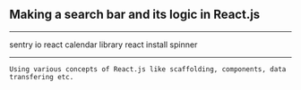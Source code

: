 ## Making a search bar and its logic in React.js

---

sentry io
react calendar library
react install spinner

---

```
Using various concepts of React.js like scaffolding, components, data transfering etc.
```
